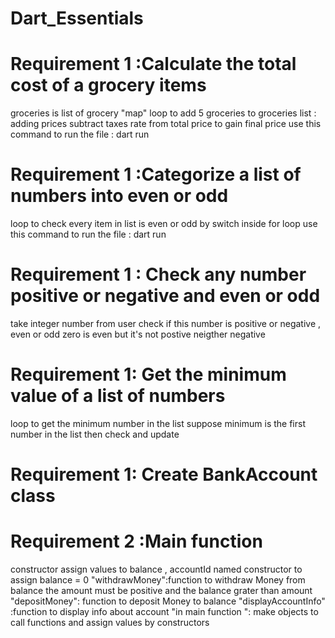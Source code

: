 # Dart_Essentials

# Requirement 1 :Calculate the total cost of a grocery items

groceries is list of grocery "map"
loop to add 5 groceries to groceries list : adding prices 
subtract taxes rate from total price to gain final price
use this command to run the file : dart run

# Requirement 1 :Categorize a list of numbers into even or odd

loop to check every item in list is even or odd by switch inside for loop
use this command to run the file : dart run

# Requirement 1 : Check any number positive or negative and even or odd

take integer number from user
 check if this number is positive or negative , even or odd
 zero is even but it's not postive neigther negative

 # Requirement 1: Get the minimum value of a list of numbers

 loop to get the minimum number in the list 
 suppose minimum is the first number in the list then check and update 

 # Requirement 1: Create BankAccount class
# Requirement 2 :Main function

constructor assign values to balance , accountId
named constructor to assign balance = 0
 "withdrawMoney":function to withdraw Money from balance
the amount must be positive and the balance grater than amount
"depositMoney": function to deposit Money to balance
"displayAccountInfo" :function to display info about account
"in main function ": make objects to call functions and assign values by constructors
